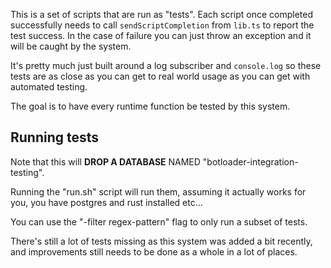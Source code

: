 This is a set of scripts that are run as "tests". Each script once completed successfully needs to call `sendScriptCompletion` from `lib.ts` to report the test success. In the case of failure you can just throw an exception and it will be caught by the system.

It's pretty much just built around a log subscriber and `console.log` so these tests are as close as you can get to real world usage as you can get with automated testing.

The goal is to have every runtime function be tested by this system.

## Running tests

Note that this will **DROP A DATABASE** NAMED "botloader-integration-testing".

Running the "run.sh" script will run them, assuming it actually works for you, you have postgres and rust installed etc...

You can use the "-filter regex-pattern" flag to only run a subset of tests.

There's still a lot of tests missing as this system was added a bit recently, and improvements still needs to be done as a whole in a lot of places.